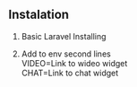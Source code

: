 ## Instalation
1. Basic Laravel Installing

2. Add to env second lines <br/>
VIDEO=Link to wideo widget<br/>
CHAT=Link to chat widget
